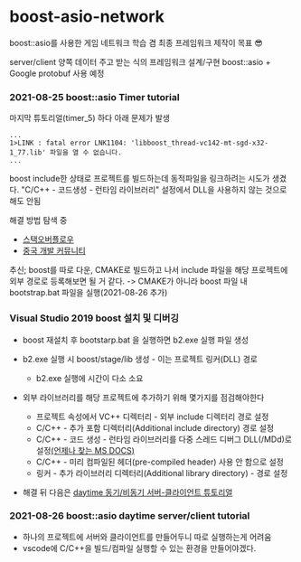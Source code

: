﻿# boost-asio-network
boost::asio를 사용한 게임 네트워크 학습 겸 최종 프레임워크 제작이 목표 😎

server/client 양쪽 데이터 주고 받는 식의 프레임워크 설계/구현
boost::asio + Google protobuf 사용 예정

### 2021-08-25 boost::asio Timer tutorial
마지막 튜토리얼(timer_5) 하다 아래 문제가 발생
```
...
1>LINK : fatal error LNK1104: 'libboost_thread-vc142-mt-sgd-x32-1_77.lib' 파일을 열 수 없습니다.
...
```
boost include한 상태로 프로젝트를 빌드하는데 동적파일을 링크하려는 시도가 생겼다.
"C/C++ - 코드생성 - 런타임 라이브러리" 설정에서 DLL을 사용하지 않는 것으로 해도 안됨

해결 방법 탐색 중
- [스택오버플로우](https://stackoverflow.com/questions/13042561/fatal-error-lnk1104-cannot-open-file-libboost-system-vc110-mt-gd-1-51-lib)
- [중국 개발 커뮤니티](https://blog.csdn.net/aoxuestudy/article/details/115427090)

추신; boost를 따로 다운, CMAKE로 빌드하고 나서 include 파일을 해당 프로젝트에 외부 경로로 등록해보면 될 거 같다.
-> CMAKE가 아니라 boost 파일 내 bootstrap.bat 파일을 실행(2021-08-26 추가)

### Visual Studio 2019 boost 설치 및 디버깅
- boost 재설치 후 bootstarp.bat 을 실행하면 b2.exe 실행 파일 생성
- b2.exe 실행 시 boost/stage/lib 생성 - 이는 프로젝트 링커(DLL) 경로
	- b2.exe 실행에 시간이 다소 소요
- 외부 라이브러리를 해당 프로젝트에 추가하기 위해 몇가지를 점검해야한다
	- 프로젝트 속성에서 VC++ 디렉터리 - 외부 include 디렉터리 경로 설정
	- C/C++ - 추가 포함 디렉터리(Additional include directory) 경로 설정
	- C/C++ - 코드 생성 - 런타임 라이브러리를 다중 스레드 디버그 DLL(/MDd)로 설정[(언제나 찾는 MS DOCS)](https://docs.microsoft.com/ko-kr/cpp/build/reference/md-mt-ld-use-run-time-library?view=msvc-160)
	- C/C++ - 미리 컴파일된 헤더(pre-compiled header) 사용 안 함으로 설정
	- 링커 - 추가 라이브러리 디렉터리(Additional library directory) - 경로 설정

- 해결 뒤 다음은 [daytime 동기/비동기 서버-클라이언트 튜토리얼](https://www.boost.org/doc/libs/1_76_0/doc/html/boost_asio/tutorial/tutdaytime1.html)

### 2021-08-26 boost::asio daytime server/client tutorial
- 하나의 프로젝트에 서버와 클라이언트를 만들어두니 따로 실행하는게 어려움
- vscode에 C/C++을 빌드/컴파일 실행할 수 있는 환경을 만들어야겠다.